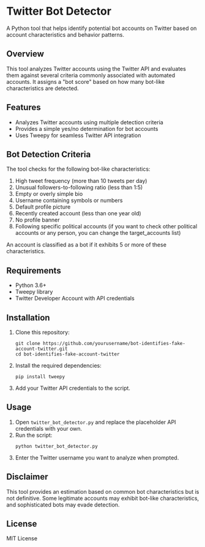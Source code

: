 # Twitter Bot Detector

A Python tool that helps identify potential bot accounts on Twitter based on account characteristics and behavior patterns.

## Overview

This tool analyzes Twitter accounts using the Twitter API and evaluates them against several criteria commonly associated with automated accounts. It assigns a "bot score" based on how many bot-like characteristics are detected.

## Features

- Analyzes Twitter accounts using multiple detection criteria
- Provides a simple yes/no determination for bot accounts
- Uses Tweepy for seamless Twitter API integration

## Bot Detection Criteria

The tool checks for the following bot-like characteristics:

1. High tweet frequency (more than 10 tweets per day)
2. Unusual followers-to-following ratio (less than 1:5)
3. Empty or overly simple bio
4. Username containing symbols or numbers
5. Default profile picture
6. Recently created account (less than one year old)
7. No profile banner
8. Following specific political accounts (if you want to check other political accounts or any person, you can change the target_accounts list)

An account is classified as a bot if it exhibits 5 or more of these characteristics.

## Requirements

- Python 3.6+
- Tweepy library
- Twitter Developer Account with API credentials

## Installation

1. Clone this repository:
   ```
   git clone https://github.com/yourusername/bot-identifies-fake-account-twitter.git
   cd bot-identifies-fake-account-twitter
   ```

2. Install the required dependencies:
   ```
   pip install tweepy
   ```

3. Add your Twitter API credentials to the script.

## Usage

1. Open `twitter_bot_detector.py` and replace the placeholder API credentials with your own.
2. Run the script:
   ```
   python twitter_bot_detector.py
   ```
3. Enter the Twitter username you want to analyze when prompted.

## Disclaimer

This tool provides an estimation based on common bot characteristics but is not definitive. Some legitimate accounts may exhibit bot-like characteristics, and sophisticated bots may evade detection.

## License

MIT License 